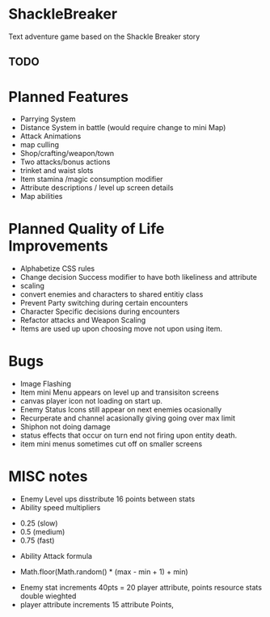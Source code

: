 # ShackleBreaker
Text adventure game based on the Shackle Breaker story

## TODO

# Planned Features
* Parrying System
* Distance System in battle (would require change to mini Map)
* Attack Animations
* map culling
* Shop/crafting/weapon/town
* Two attacks/bonus actions
* trinket and waist slots
* Item stamina /magic consumption modifier
* Attribute descriptions / level up screen details
* Map abilities

# Planned Quality of Life Improvements
* Alphabetize CSS rules
* Change decision Success modifier to have both likeliness and attribute
* scaling
* convert enemies and characters to shared entitiy class
* Prevent Party switching during certain encounters
* Character Specific decisions during encounters
* Refactor attacks and Weapon Scaling
* Items are used up upon choosing move not upon using item.

# Bugs
* Image Flashing
* Item mini Menu appears on level up and transisiton screens
* canvas player icon not loading on start up.
* Enemy Status Icons still appear on next enemies ocasionally
* Recurperate and channel acasionally giving going over max limit
* Shiphon not doing damage
* status effects that occur on turn end not firing upon entity death.
* item mini menus sometimes cut off on smaller screens

# MISC notes
* Enemy Level ups disstribute 16 points between stats
* Ability speed multipliers 
- 0.25 (slow) 
- 0.5 (medium) 
- 0.75 (fast)
* Ability Attack formula
- Math.floor(Math.random() * (max - min + 1) + min)
* Enemy stat increments 40pts = 20 player attribute, points resource stats double wieghted
* player attribute increments 15 attribute Points, 
